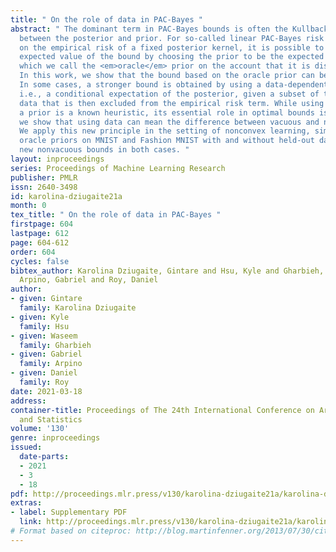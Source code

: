```yaml
---
title: " On the role of data in PAC-Bayes "
abstract: " The dominant term in PAC-Bayes bounds is often the Kullback–Leibler divergence
  between the posterior and prior. For so-called linear PAC-Bayes risk bounds based
  on the empirical risk of a fixed posterior kernel, it is possible to minimize the
  expected value of the bound by choosing the prior to be the expected posterior,
  which we call the <em>oracle</em> prior on the account that it is distribution dependent.
  In this work, we show that the bound based on the oracle prior can be suboptimal:
  In some cases, a stronger bound is obtained by using a data-dependent oracle prior,
  i.e., a conditional expectation of the posterior, given a subset of the training
  data that is then excluded from the empirical risk term. While using data to learn
  a prior is a known heuristic, its essential role in optimal bounds is new. In fact,
  we show that using data can mean the difference between vacuous and nonvacuous bounds.
  We apply this new principle in the setting of nonconvex learning, simulating data-dependent
  oracle priors on MNIST and Fashion MNIST with and without held-out data, and demonstrating
  new nonvacuous bounds in both cases. "
layout: inproceedings
series: Proceedings of Machine Learning Research
publisher: PMLR
issn: 2640-3498
id: karolina-dziugaite21a
month: 0
tex_title: " On the role of data in PAC-Bayes "
firstpage: 604
lastpage: 612
page: 604-612
order: 604
cycles: false
bibtex_author: Karolina Dziugaite, Gintare and Hsu, Kyle and Gharbieh, Waseem and
  Arpino, Gabriel and Roy, Daniel
author:
- given: Gintare
  family: Karolina Dziugaite
- given: Kyle
  family: Hsu
- given: Waseem
  family: Gharbieh
- given: Gabriel
  family: Arpino
- given: Daniel
  family: Roy
date: 2021-03-18
address:
container-title: Proceedings of The 24th International Conference on Artificial Intelligence
  and Statistics
volume: '130'
genre: inproceedings
issued:
  date-parts:
  - 2021
  - 3
  - 18
pdf: http://proceedings.mlr.press/v130/karolina-dziugaite21a/karolina-dziugaite21a.pdf
extras:
- label: Supplementary PDF
  link: http://proceedings.mlr.press/v130/karolina-dziugaite21a/karolina-dziugaite21a-supp.pdf
# Format based on citeproc: http://blog.martinfenner.org/2013/07/30/citeproc-yaml-for-bibliographies/
---
```

